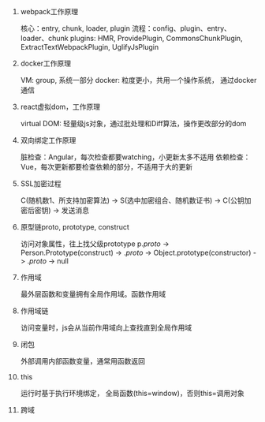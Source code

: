 1. webpack工作原理

    核心：entry, chunk, loader, plugin
    流程：config、plugin、entry、loader、chunk
    plugins: HMR, ProvidePlugin, CommonsChunkPlugin, ExtractTextWebpackPlugin, UglifyJsPlugin

2. docker工作原理

    VM: group, 系统一部分
    docker: 粒度更小，共用一个操作系统， 通过docker通信

3. react虚拟dom，工作原理

    virtual DOM: 轻量级js对象，通过批处理和Diff算法，操作更改部分的dom

4. 双向绑定工作原理

    脏检查：Angular，每次检查都要watching，小更新太多不适用
    依赖检查：Vue，每次更新都要检查依赖的部分，不适用于大的更新

5. SSL加密过程

    C(随机数1、所支持加密算法) -> S(选中加密组合、随机数证书) -> C(公钥加密后密钥) -> 发送消息

6. 原型链proto, prototype, construct

    访问对象属性，往上找父级prototype
    p._proto_ -> Person.Prototype(construct) -> ._proto_ -> Object.prototype(constructor) -> ._proto_ -> null

7. 作用域

    最外层函数和变量拥有全局作用域。函数作用域

8. 作用域链

    访问变量时，js会从当前作用域向上查找直到全局作用域

9. 闭包

    外部调用内部函数变量，通常用函数返回

9. this

    运行时基于执行环境绑定， 全局函数(this=window)，否则this=调用对象

10. 跨域




